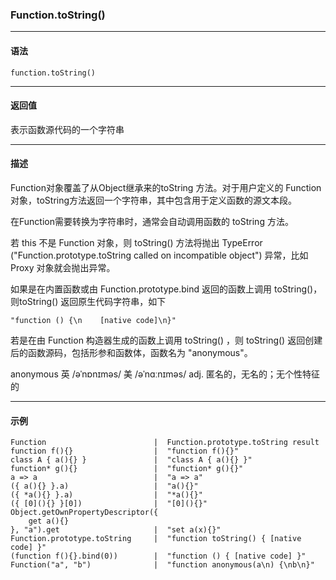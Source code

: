 ### Function.toString()

---
#### 语法
```
function.toString()
```

---
#### 返回值

表示函数源代码的一个字符串

---
#### 描述

Function对象覆盖了从Object继承来的toString 方法。对于用户定义的 Function 对象，toString方法返回一个字符串，其中包含用于定义函数的源文本段。

在Function需要转换为字符串时，通常会自动调用函数的 toString 方法。

若 this 不是 Function 对象，则 toString() 方法将抛出 TypeError  ("Function.prototype.toString called on incompatible object") 异常，比如 Proxy 对象就会抛出异常。

如果是在内置函数或由 Function.prototype.bind 返回的函数上调用 toString()，则toString() 返回原生代码字符串，如下
```
"function () {\n    [native code]\n}"
```

若是在由 Function 构造器生成的函数上调用 toString() ，则 toString() 返回创建后的函数源码，包括形参和函数体，函数名为 "anonymous"。

anonymous 英 /əˈnɒnɪməs/  美 /əˈnɑːnɪməs/ adj. 匿名的，无名的；无个性特征的

---
#### 示例

```
Function           				|  Function.prototype.toString result
function f(){}     				|  "function f(){}"
class A { a(){} }  				|  "class A { a(){} }"
function* g(){}    				|  "function* g(){}"
a => a             				|  "a => a"
({ a(){} }.a)      				|  "a(){}"
({ *a(){} }.a)     				|  "*a(){}"
({ [0](){} }[0])   				|  "[0](){}"
Object.getOwnPropertyDescriptor({
    get a(){}
}, "a").get        				|  "set a(x){}"
Function.prototype.toString   	|  "function toString() { [native code] }"
(function f(){}.bind(0))	  	|  "function () { [native code] }"
Function("a", "b")			  	|  "function anonymous(a\n) {\nb\n}"
```